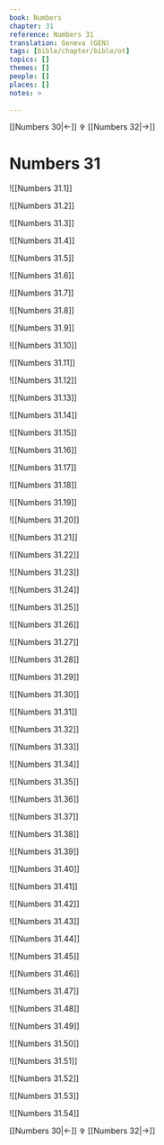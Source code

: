 ```yaml
---
book: Numbers
chapter: 31
reference: Numbers 31
translation: Geneva (GEN)
tags: [bible/chapter/bible/ot]
topics: []
themes: []
people: []
places: []
notes: >
  
---
```


[[Numbers 30|<-]] ✞ [[Numbers 32|->]]

# Numbers 31

![[Numbers 31.1]]

![[Numbers 31.2]]

![[Numbers 31.3]]

![[Numbers 31.4]]

![[Numbers 31.5]]

![[Numbers 31.6]]

![[Numbers 31.7]]

![[Numbers 31.8]]

![[Numbers 31.9]]

![[Numbers 31.10]]

![[Numbers 31.11]]

![[Numbers 31.12]]

![[Numbers 31.13]]

![[Numbers 31.14]]

![[Numbers 31.15]]

![[Numbers 31.16]]

![[Numbers 31.17]]

![[Numbers 31.18]]

![[Numbers 31.19]]

![[Numbers 31.20]]

![[Numbers 31.21]]

![[Numbers 31.22]]

![[Numbers 31.23]]

![[Numbers 31.24]]

![[Numbers 31.25]]

![[Numbers 31.26]]

![[Numbers 31.27]]

![[Numbers 31.28]]

![[Numbers 31.29]]

![[Numbers 31.30]]

![[Numbers 31.31]]

![[Numbers 31.32]]

![[Numbers 31.33]]

![[Numbers 31.34]]

![[Numbers 31.35]]

![[Numbers 31.36]]

![[Numbers 31.37]]

![[Numbers 31.38]]

![[Numbers 31.39]]

![[Numbers 31.40]]

![[Numbers 31.41]]

![[Numbers 31.42]]

![[Numbers 31.43]]

![[Numbers 31.44]]

![[Numbers 31.45]]

![[Numbers 31.46]]

![[Numbers 31.47]]

![[Numbers 31.48]]

![[Numbers 31.49]]

![[Numbers 31.50]]

![[Numbers 31.51]]

![[Numbers 31.52]]

![[Numbers 31.53]]

![[Numbers 31.54]]

[[Numbers 30|<-]] ✞ [[Numbers 32|->]]
